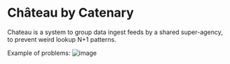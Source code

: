# Château by Catenary

Chateau is a system to group data ingest feeds by a shared super-agency, to prevent weird lookup N+1 patterns.

Example of problems:
![image](https://github.com/catenarytransit/community/assets/7539174/0e44a6b8-3777-45c2-aa90-637e817d291d)